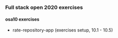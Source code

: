 ### Full stack open 2020 exercises

#### osa10 exercises

* rate-repository-app    (exercises setup, 10.1 - 10.5)